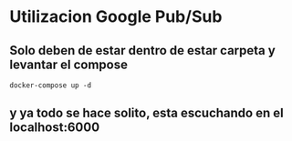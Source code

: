 # Utilizacion Google Pub/Sub

## Solo deben de estar dentro de estar carpeta y levantar el compose 

    docker-compose up -d 

## y ya todo se hace solito, esta escuchando en el localhost:6000